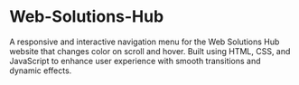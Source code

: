 # Web-Solutions-Hub
A responsive and interactive navigation menu for the Web Solutions Hub website that changes color on scroll and hover. Built using HTML, CSS, and JavaScript to enhance user experience with smooth transitions and dynamic effects.
